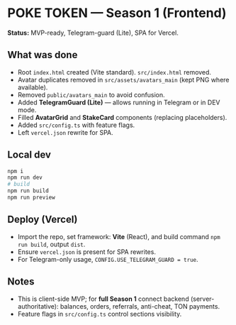 # POKE TOKEN — Season 1 (Frontend)

**Status:** MVP-ready, Telegram-guard (Lite), SPA for Vercel.

## What was done
- Root `index.html` created (Vite standard). `src/index.html` removed.
- Avatar duplicates removed in `src/assets/avatars_main` (kept PNG where available).
- Removed `public/avatars_main` to avoid confusion.
- Added **TelegramGuard (Lite)** — allows running in Telegram or in DEV mode.
- Filled **AvatarGrid** and **StakeCard** components (replacing placeholders).
- Added `src/config.ts` with feature flags.
- Left `vercel.json` rewrite for SPA.

## Local dev
```bash
npm i
npm run dev
# build
npm run build
npm run preview
```

## Deploy (Vercel)
- Import the repo, set framework: **Vite** (React), and build command `npm run build`, output `dist`.
- Ensure `vercel.json` is present for SPA rewrites.
- For Telegram-only usage, `CONFIG.USE_TELEGRAM_GUARD = true`.

## Notes
- This is client-side MVP; for **full Season 1** connect backend (server-authoritative): balances, orders, referrals, anti-cheat, TON payments.
- Feature flags in `src/config.ts` control sections visibility.
